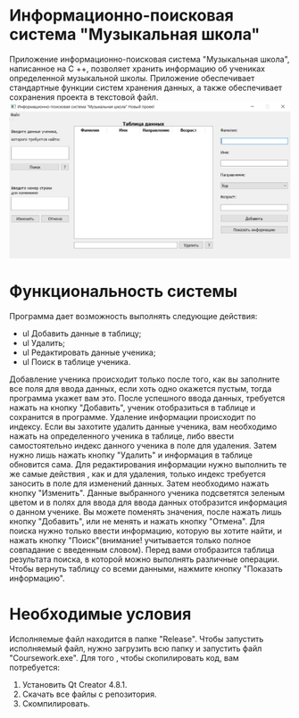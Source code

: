 # Информационно-поисковая система "Музыкальная школа"

Приложение информационно-поисковая система "Музыкальная школа", написанное на C ++, позволяет хранить информацию об учениках определенной музыкальной школы. Приложение обеспечивает стандартные функции систем хранения данных, а также обеспечивает сохранения проекта в текстовой файл.
![alt text](https://github.com/Tanya800/information-system/blob/master/Images/screen.png)

# Функциональность системы

Программа дает возможность выполнять следующие действия: 
- ul Добавить данные в таблицу;
- ul Удалить;
- ul Редактировать данные ученика;
- ul Поиск в таблице ученика.

Добавление ученика происходит только после того, как вы заполните все поля для ввода данных, если хоть одно окажется пустым, тогда программа укажет вам это. После успешного ввода данных, требуется нажать на кнопку "Добавить", ученик отобразиться в таблице и сохранится в программе.
Удаление информации происходит по индексу. Если вы захотите удалить данные ученика, вам необходимо нажать на определенного ученика в таблице, либо ввести самостоятельно индекс данного ученика в поле для удаления. Затем нужно лишь нажать кнопку "Удалить" и информация в таблице обновится сама.
Для редактирования информации нужно выполнить те же самые действия , как и для удаления, только индекс требуется заносить в поле для изменений данных. Затем необходимо нажать кнопку "Изменить". Данные выбранного ученика подсветятся зеленым цветом и в полях для ввода для ввода данных отобразится информация о данном ученике. Вы можете поменять значения, после нажать лишь кнопку "Добавить", или не менять и нажать кнопку "Отмена".
Для поиска нужно только ввести информацию, которую вы хотите найти, и нажать кнопку "Поиск"(внимание! учитывается только полное совпадание с введенным словом). Перед вами отобразится таблица результата поиска, в которой можно выполнять различные операции. Чтобы вернуть таблицу со всеми данными, нажмите кнопку "Показать информацию".

# Необходимые условия

Исполняемые файл находится в папке "Release". Чтобы запустить исполняемый файл, нужно загрузить всю папку и запустить файл "Coursework.exe".
Для того , чтобы скопилировать код, вам потребуется:
1. Установить Qt Creator 4.8.1.
2. Скачать все файлы с репозитория.
3. Скомпилировать.
